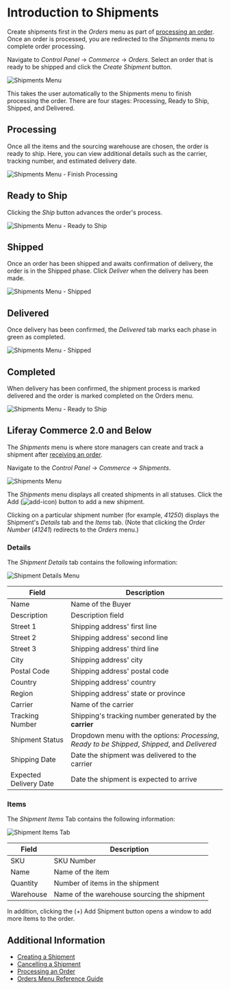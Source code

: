 # Introduction to Shipments

Create shipments first in the _Orders_ menu as part of [processing an order](../orders/processing-an-order.md). Once an order is processed, you are redirected to the _Shipments_ menu to complete order processing.

Navigate to _Control Panel_ → _Commerce_ → _Orders_. Select an order that is ready to be shipped and click the _Create Shipment_ button.

![Shipments Menu](./introduction-to-shipments/images/04.png)

This takes the user automatically to the Shipments menu to finish processing the order. There are four stages: Processing, Ready to Ship, Shipped, and Delivered.

## Processing

Once all the items and the sourcing warehouse are chosen, the order is ready to ship. Here, you can view additional details such as the carrier, tracking number, and estimated delivery date.

![Shipments Menu - Finish Processing](./introduction-to-shipments/images/05.png)

## Ready to Ship

 Clicking the _Ship_ button advances the order's process.

![Shipments Menu - Ready to Ship](./introduction-to-shipments/images/06.png)

## Shipped

Once an order has been shipped and awaits confirmation of delivery, the order is in the Shipped phase. Click _Deliver_ when the delivery has been made.

![Shipments Menu - Shipped](./introduction-to-shipments/images/08.png)

## Delivered

Once delivery has been confirmed, the _Delivered_ tab marks each phase in green as completed.

![Shipments Menu - Shipped](./introduction-to-shipments/images/09.png)

## Completed

When delivery has been confirmed, the shipment process is marked delivered and the order is marked completed on the Orders menu.

![Shipments Menu - Ready to Ship](./introduction-to-shipments/images/07.png)

## Liferay Commerce 2.0 and Below

The _Shipments_ menu is where store managers can create and track a shipment after [receiving an order](../orders/processing-an-order.md#commerce-2-0-and-below).

<!--- Waiting to hear back whether the above link is formatted correctly using the "#" after the ".md".
-->

Navigate to the _Control Panel_ → _Commerce_ → _Shipments_.

![Shipments Menu](./introduction-to-shipments/images/01.png)

The _Shipments_ menu displays all created shipments in all statuses. Click the Add (![add-icon](../../images/icon-add.png)) button to add a new shipment.

Clicking on a particular shipment number (for example, _41250_) displays the Shipment's _Details_ tab and the _Items_ tab. (Note that clicking the _Order Number_ (_41241_) redirects to the _Orders_ menu.)

### Details

The _Shipment Details_ tab contains the following information:

![Shipment Details Menu](./introduction-to-shipments/images/02.png)

| Field | Description |
| --- | --- |
| Name | Name of the Buyer |
| Description | Description field |
| Street 1 | Shipping address' first line |
| Street 2 | Shipping address' second line |
| Street 3 | Shipping address' third line |
| City | Shipping address' city |
| Postal Code | Shipping address' postal code |
| Country | Shipping address' country |
| Region | Shipping address' state or province |
| Carrier | Name of the carrier |
| Tracking Number | Shipping's tracking number generated by the **carrier** |
| Shipment Status | Dropdown menu with the options: _Processing_, _Ready to be Shipped_, _Shipped_, and _Delivered_  |
| Shipping Date | Date the shipment was delivered to the carrier  |
| Expected Delivery Date | Date the shipment is expected to arrive  |

### Items

The _Shipment Items_ Tab contains the following information:

![Shipment Items Tab](./introduction-to-shipments/images/03.png)

| Field | Description |
| --- | --- |
| SKU | SKU Number |
| Name | Name of the item |
| Quantity | Number of items in the shipment |
| Warehouse | Name of the warehouse sourcing the shipment |

In addition, clicking the (+) Add Shipment button opens a window to add more items to the order.

## Additional Information

* [Creating a Shipment](./creating-a-shipment.md)
* [Cancelling a Shipment](./cancelling-a-shipment.md)
* [Processing an Order](../orders/processing-an-order.md)
* [Orders Menu Reference Guide](../orders/orders-menu-reference-guide.md)